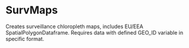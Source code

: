 # SurvMaps
Creates surveillance chloropleth maps, includes EU/EEA SpatialPolygonDataframe. Requires data with defined GEO_ID variable in specific format.
